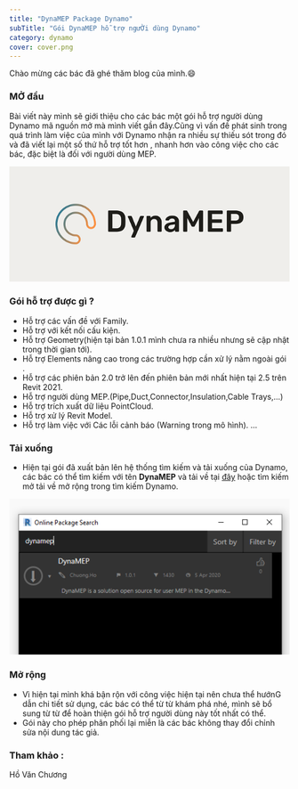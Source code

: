 ```yaml
---
title: "DynaMEP Package Dynamo"
subTitle: "Gói DynaMEP hỗ trợ ngưỜi dùng Dynamo"
category: dynamo
cover: cover.png
---
```


Chào mừng các bác đã ghé thăm blog của mình.😄

### MỞ đầu

Bài viết này mình sẽ giới thiệu cho các bác một gói hỗ trợ người dùng Dynamo mã nguồn mở mà mình viết gần đây.Cũng vì vấn đề phát sinh trong quá trình làm việc của mình với Dynamo nhận ra nhiều sự thiếu sót trong đó và đã viết lại một số thứ hỗ trợ tốt hơn , nhanh hơn vào công việc cho các bác, đặc biệt là đối với người dùng MEP.

![](pic/DynaMEPcover.png)
### Gói hỗ trợ được gì ?

- Hỗ trợ các vấn đề với Family.
- Hỗ trợ với kết nối cấu kiện.
- Hỗ trợ Geometry(hiện tại bản 1.0.1 mình chưa ra nhiều nhưng sẽ cập nhật trong thời gian tới).
- Hỗ trợ Elements nâng cao trong các trường hợp cần xử lý nằm ngoài gói .
- Hỗ trợ các phiên bản 2.0 trở lên đến phiên bản mới nhất hiện tại 2.5 trên Revit 2021.
- Hỗ trợ người dùng MEP.(Pipe,Duct,Connector,Insulation,Cable Trays,...)
- Hỗ trợ trích xuất dữ liệu PointCloud.
- Hỗ trợ xử lý Revit Model.
- Hỗ trợ làm việc với Các lỗi cảnh báo (Warning trong mô hình).
...
### Tải xuống 

- Hiện tại gói đã xuất bản lên hệ thống tìm kiếm và tải xuống của Dynamo, các bác có thể tìm kiếm với tên **DynaMEP** và tải về tại <a href="https://www.dynamopackages.com/" target="_blank">đây</a> hoặc tìm kiếm mở tải về mở rộng trong tìm kiếm Dynamo.

![](pic/Dynamep001.png)

### Mở rộng 

- Vì hiện tại mình khá bận rộn với công việc hiện tại nên chưa thể hướnG dẫn chi tiết sử dụng, các bác có thể từ từ khám phá nhé, mình sẽ bổ sung từ từ để hoàn thiện gói hỗ trợ người dùng này tốt nhất có thể.
- Gói này cho phép phân phối lại miễn là các bác không thay đổi chỉnh sửa nội dung tác giả.

### Tham khảo :
Hồ Văn Chương